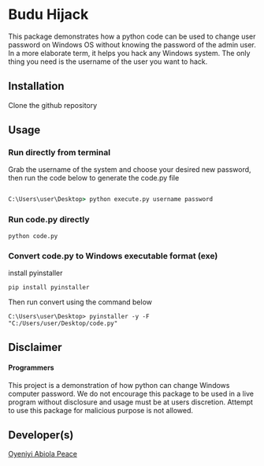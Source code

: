 # Budu Hijack

This package demonstrates how a python code can be used to change user password on Windows OS without knowing the password of the admin user. In a more elaborate term, it helps you hack any Windows system. The only thing you need is the username of the user you want to hack.

## Installation

Clone the github repository

## Usage


### Run directly from terminal

Grab the username of the system and choose your desired new password, then run the code below to generate the code.py file

``` cmd

C:\Users\user\Desktop> python execute.py username password

```

### Run code.py directly

```
python code.py

```

### Convert code.py to Windows executable format (exe)

install pyinstaller

```
pip install pyinstaller

```

Then run convert using the command below

```
C:\Users\user\Desktop> pyinstaller -y -F  "C:/Users/user/Desktop/code.py"

```
## Disclaimer

#### Programmers

This project is a demonstration of how python can change Windows computer password. We do not encourage this package to be used in a live program without disclosure and usage must be at users discretion. Attempt to use this package for malicious purpose is not allowed.


## Developer(s)


[Oyeniyi Abiola Peace](https://twitter.com/_iamoracle)